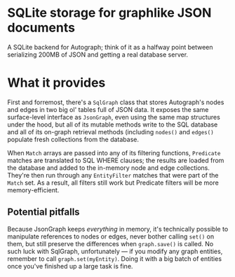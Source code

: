 # SQLite storage for graphlike JSON documents 
A SQLite backend for Autograph; think of it as a halfway point between serializing 200MB of JSON and getting a real database server.

# What it provides
First and forremost, there's a `SqlGraph` class that stores Autograph's nodes and edges in two big ol' tables full of JSON data. It exposes the same surface-level interface as `JsonGraph`, even using the same map structures under the hood, but all of its mutable methods write to the SQL database and all of its on-graph retrieval methods (including `nodes()` and `edges()` populate fresh collections from the database.

When `Match` arrays are passed into any of its filtering functions, `Predicate` matches are translated to SQL WHERE clauses; the results are loaded from the database and added to the in-memory node and edge collections. They're then run through any `EntityFilter` matches that were part of the `Match` set. As a result, all filters still work but Predicate filters will be more memory-efficient.

## Potential pitfalls
Because JsonGraph keeps _everything_ in memory, it's technically possible to manipulate references to nodes or edges, never bother calling `set()` on them, but still preserve the differences when `graph.save()` is called. No such luck with SqlGraph, unfortunately — if you modify any graph entities, remember to call `graph.set(myEntity)`. Doing it with a big batch of entities once you've finished up a large task is fine.
